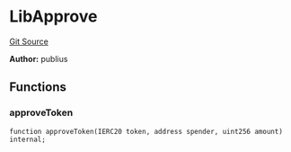 # LibApprove
[Git Source](https://github.com/KlimaDAO/klimadao-solidity/blob/29fd912e7e35bfd36ad9c6e57c2a312d3aed3640/src/infinity/libraries/Token/LibApprove.sol)

**Author:**
publius


## Functions
### approveToken


```solidity
function approveToken(IERC20 token, address spender, uint256 amount) internal;
```

